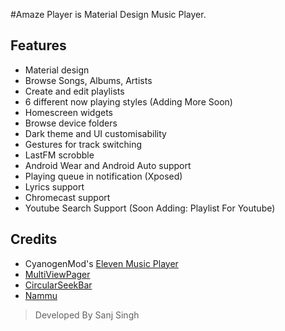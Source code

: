 #Amaze Player is Material Design Music Player.

## Features
- Material design
- Browse Songs, Albums, Artists
- Create and edit playlists
- 6 different now playing styles (Adding More Soon)
- Homescreen widgets
- Browse device folders
- Dark theme and UI customisability
- Gestures for track switching
- LastFM scrobble
- Android Wear and Android Auto support
- Playing queue in notification (Xposed)
- Lyrics support
- Chromecast support
- Youtube Search Support (Soon Adding: Playlist For Youtube)

## Credits

* CyanogenMod's [Eleven Music Player](https://github.com/CyanogenMod/android_packages_apps_Eleven)
* [MultiViewPager](https://github.com/Pixplicity/MultiViewPager)
* [CircularSeekBar](https://github.com/devadvance/circularseekbar)
* [Nammu](https://github.com/tajchert/Nammu)

> Developed By Sanj Singh
